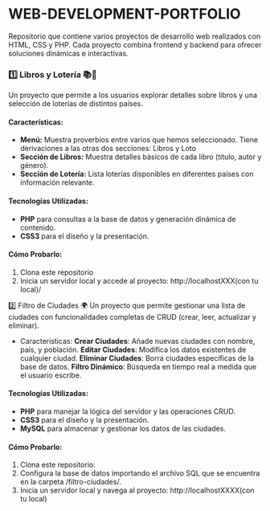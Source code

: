 # WEB-DEVELOPMENT-PORTFOLIO
Repositorio que contiene varios proyectos de desarrollo web realizados con HTML, CSS y PHP. Cada proyecto combina frontend y backend para ofrecer soluciones dinámicas e interactivas.

### 1️⃣ Libros y Lotería 📚🎲
Un proyecto que permite a los usuarios explorar detalles sobre libros y una selección de loterías de distintos países.

#### Características:
- **Menú:** Muestra proverbios entre varios que hemos seleccionado. Tiene derivaciones a las otras dos secciones: Libros y Loto
- **Sección de Libros:** Muestra detalles básicos de cada libro (título, autor y género).
- **Sección de Lotería:** Lista loterías disponibles en diferentes países con información relevante.

#### Tecnologías Utilizadas:
- **PHP** para consultas a la base de datos y generación dinámica de contenido.
- **CSS3** para el diseño y la presentación.

#### Cómo Probarlo:
1. Clona este repositorio
2. Inicia un servidor local y accede al proyecto:
http://localhostXXX(con tu local)/

2️⃣ Filtro de Ciudades 🌍
Un proyecto que permite gestionar una lista de ciudades con funcionalidades completas de CRUD (crear, leer, actualizar y eliminar).

- Características:
**Crear Ciudades**: Añade nuevas ciudades con nombre, país, y población.
**Editar Ciudades**: Modifica los datos existentes de cualquier ciudad.
**Eliminar Ciudades**: Borra ciudades específicas de la base de datos.
**Filtro Dinámico**: Búsqueda en tiempo real a medida que el usuario escribe.

 
#### Tecnologías Utilizadas:
- **PHP** para manejar la lógica del servidor y las operaciones CRUD.
- **CSS3** para el diseño y la presentación.
- **MySQL** para almacenar y gestionar los datos de las ciudades.


#### Cómo Probarlo:
1. Clona este repositorio:
2. Configura la base de datos importando el archivo SQL que se encuentra en la carpeta /filtro-ciudades/.
3. Inicia un servidor local y navega al proyecto:
http://localhostXXXX(con tu local)


